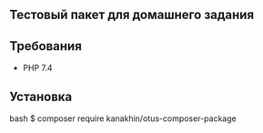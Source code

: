 ## Тестовый пакет для домашнего задания

## Требования

- PHP 7.4

## Установка

bash
$ composer require kanakhin/otus-composer-package

